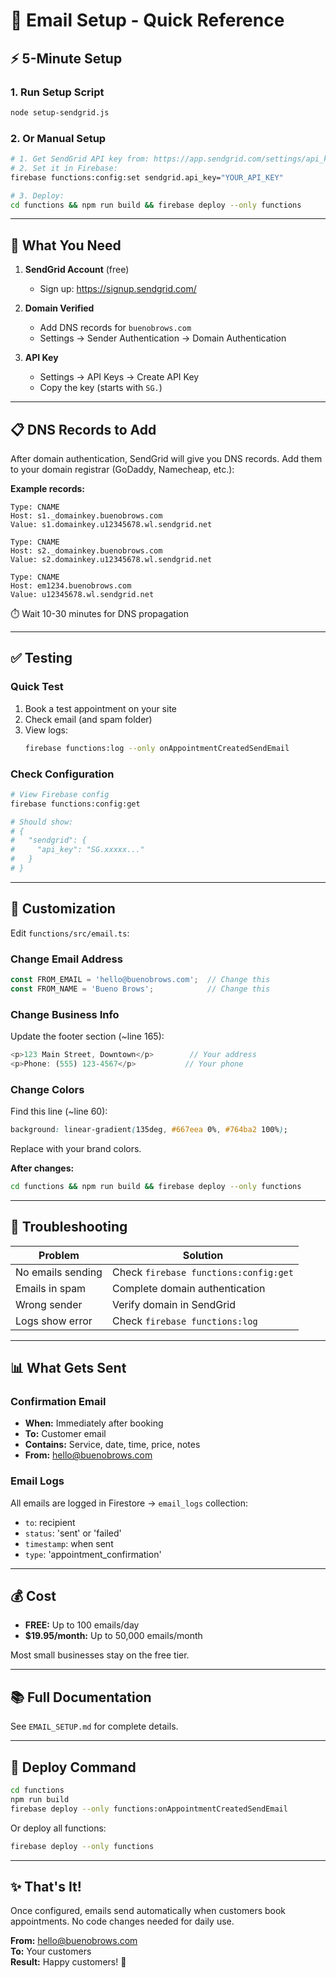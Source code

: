 # 📧 Email Setup - Quick Reference

## ⚡ 5-Minute Setup

### 1. Run Setup Script
```bash
node setup-sendgrid.js
```

### 2. Or Manual Setup
```bash
# 1. Get SendGrid API key from: https://app.sendgrid.com/settings/api_keys
# 2. Set it in Firebase:
firebase functions:config:set sendgrid.api_key="YOUR_API_KEY"

# 3. Deploy:
cd functions && npm run build && firebase deploy --only functions
```

---

## 🔑 What You Need

1. **SendGrid Account** (free)
   - Sign up: https://signup.sendgrid.com/
   
2. **Domain Verified** 
   - Add DNS records for `buenobrows.com`
   - Settings → Sender Authentication → Domain Authentication
   
3. **API Key**
   - Settings → API Keys → Create API Key
   - Copy the key (starts with `SG.`)

---

## 📋 DNS Records to Add

After domain authentication, SendGrid will give you DNS records. Add them to your domain registrar (GoDaddy, Namecheap, etc.):

**Example records:**
```
Type: CNAME
Host: s1._domainkey.buenobrows.com
Value: s1.domainkey.u12345678.wl.sendgrid.net

Type: CNAME  
Host: s2._domainkey.buenobrows.com
Value: s2.domainkey.u12345678.wl.sendgrid.net

Type: CNAME
Host: em1234.buenobrows.com
Value: u12345678.wl.sendgrid.net
```

⏱️ Wait 10-30 minutes for DNS propagation

---

## ✅ Testing

### Quick Test
1. Book a test appointment on your site
2. Check email (and spam folder)
3. View logs:
   ```bash
   firebase functions:log --only onAppointmentCreatedSendEmail
   ```

### Check Configuration
```bash
# View Firebase config
firebase functions:config:get

# Should show:
# {
#   "sendgrid": {
#     "api_key": "SG.xxxxx..."
#   }
# }
```

---

## 🎨 Customization

Edit `functions/src/email.ts`:

### Change Email Address
```typescript
const FROM_EMAIL = 'hello@buenobrows.com';  // Change this
const FROM_NAME = 'Bueno Brows';            // Change this
```

### Change Business Info
Update the footer section (~line 165):
```typescript
<p>123 Main Street, Downtown</p>        // Your address
<p>Phone: (555) 123-4567</p>           // Your phone
```

### Change Colors
Find this line (~line 60):
```css
background: linear-gradient(135deg, #667eea 0%, #764ba2 100%);
```
Replace with your brand colors.

**After changes:**
```bash
cd functions && npm run build && firebase deploy --only functions
```

---

## 🐛 Troubleshooting

| Problem | Solution |
|---------|----------|
| No emails sending | Check `firebase functions:config:get` |
| Emails in spam | Complete domain authentication |
| Wrong sender | Verify domain in SendGrid |
| Logs show error | Check `firebase functions:log` |

---

## 📊 What Gets Sent

### Confirmation Email
- **When:** Immediately after booking
- **To:** Customer email
- **Contains:** Service, date, time, price, notes
- **From:** hello@buenobrows.com

### Email Logs
All emails are logged in Firestore → `email_logs` collection:
- `to`: recipient
- `status`: 'sent' or 'failed'
- `timestamp`: when sent
- `type`: 'appointment_confirmation'

---

## 💰 Cost

- **FREE:** Up to 100 emails/day
- **$19.95/month:** Up to 50,000 emails/month

Most small businesses stay on the free tier.

---

## 📚 Full Documentation

See `EMAIL_SETUP.md` for complete details.

---

## 🚀 Deploy Command

```bash
cd functions
npm run build
firebase deploy --only functions:onAppointmentCreatedSendEmail
```

Or deploy all functions:
```bash
firebase deploy --only functions
```

---

## ✨ That's It!

Once configured, emails send automatically when customers book appointments. No code changes needed for daily use.

**From:** hello@buenobrows.com  
**To:** Your customers  
**Result:** Happy customers! 🎉


